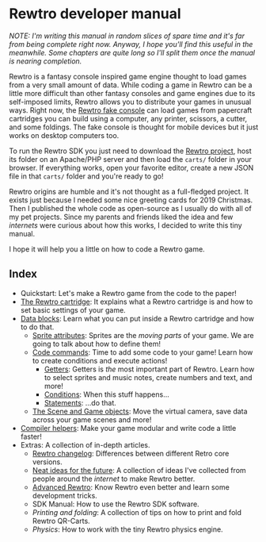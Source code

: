 # Rewtro developer manual

_NOTE: I'm writing this manual in random slices of spare time and it's far from being complete right now. Anyway, I hope you'll find this useful in the meanwhile. Some chapters are quite long so I'll split them once the manual is nearing completion._

Rewtro is a fantasy console inspired game engine thought to load games from a very small amount of data. While coding a game in Rewtro can be a little more difficult than other fantasy consoles and game engines due to its self-imposed limits, Rewtro allows you to distribute your games in unusual ways. Right now, the [Rewtro fake console](https://kesiev.com/rewtro) can load games from papercraft cartridges you can build using a computer, any printer, scissors, a cutter, and some foldings. The fake console is thought for mobile devices but it just works on desktop computers too.

To run the Rewtro SDK you just need to download the [Rewtro project](https://github.com/kesiev/rewtro), host its folder on an Apache/PHP server and then load the `carts/` folder in your browser. If everything works, open your favorite editor, create a new JSON file in that `carts/` folder and you're ready to go!

Rewtro origins are humble and it's not thought as a full-fledged project. It exists just because I needed some nice greeting cards for 2019 Christmas. Then I published the whole code as open-source as I usually do with all of my pet projects. Since my parents and friends liked the idea and few _internets_ were curious about how this works, I decided to write this tiny manual.

I hope it will help you a little on how to code a Rewtro game.

## Index

  * Quickstart: Let's make a Rewtro game from the code to the paper!
  * [The Rewtro cartridge](rewtrocartridge.md): It explains what a Rewtro cartridge is and how to set basic settings of your game.
  * [Data blocks](datablocks.md): Learn what you can put inside a Rewtro cartridge and how to do that.
    * [Sprite attributes](spriteattributes.md): Sprites are the _moving parts_ of your game. We are going to talk about how to define them!
    * [Code commands](codecommands.md): Time to add some code to your game! Learn how to create conditions and execute actions!
      * [Getters](getters.md): Getters is _the_ most important part of Rewtro. Learn how to select sprites and music notes, create numbers and text, and more!
      * [Conditions](conditions.md): When this stuff happens...
      * [Statements](codestatements.md): ...do that.
    * [The Scene and Game objects](specialobjects.md): Move the virtual camera, save data across your game scenes and more!
  * [Compiler helpers](compilerhelpers.md): Make your game modular and write code a little faster!
  * Extras: A collection of in-depth articles.
    * [Rewtro changelog](rewtrochangelog.md): Differences between different Retro core versions.
    * [Neat ideas for the future](ideas.md): A collection of ideas I've collected from people around the _internet_ to make Rewtro better.
    * [Advanced Rewtro](advanced.md): Know Rewtro even better and learn some development tricks.
    * SDK Manual: How to use the Rewtro SDK software.
    * _Printing and folding_: A collection of tips on how to print and fold Rewtro QR-Carts.
    * _Physics_: How to work with the tiny Rewtro physics engine.

